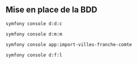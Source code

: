 ## Mise en place de la BDD
```shell
symfony console d:d:c
```
```shell
symfony console d:m:m 
```
```shell
symfony console app:import-villes-franche-comte
```
```shell
symfony console d:f:l
```
